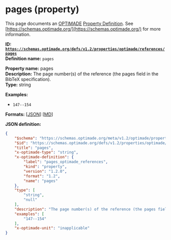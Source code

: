 # pages (property)

This page documents an [OPTIMADE](https://www.optimade.org/) [Property Definition](https://schemas.optimade.org/#definitions). See [https://schemas.optimade.org/](https://schemas.optimade.org/) for more information.

**ID: [`https://schemas.optimade.org/defs/v1.2/properties/optimade/references/pages`](https://schemas.optimade.org/defs/v1.2/properties/optimade/references/pages.md)**  
**Definition name:** `pages`

**Property name:** pages  
**Description:** The page number(s) of the reference (the pages field in the BibTeX specification).  
**Type:** string  



**Examples:**

- `147--154`

**Formats:** [[JSON](pages.json)] [[MD](pages.md)]

**JSON definition:**

``` json
{
    "$schema": "https://schemas.optimade.org/meta/v1.2/optimade/property_definition.md",
    "$id": "https://schemas.optimade.org/defs/v1.2/properties/optimade/references/pages",
    "title": "pages",
    "x-optimade-type": "string",
    "x-optimade-definition": {
        "label": "pages_optimade_references",
        "kind": "property",
        "version": "1.2.0",
        "format": "1.2",
        "name": "pages"
    },
    "type": [
        "string",
        "null"
    ],
    "description": "The page number(s) of the reference (the pages field in the BibTeX specification).",
    "examples": [
        "147--154"
    ],
    "x-optimade-unit": "inapplicable"
}
```